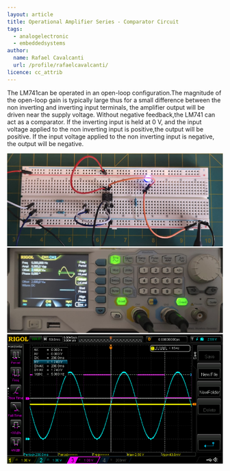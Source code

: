 ```yaml
---
layout: article
title: Operational Amplifier Series - Comparator Circuit
tags:
  - analogelectronic
  - embeddedsystems
author:
  name: Rafael Cavalcanti
  url: /profile/rafaelcavalcanti/
licence: cc_attrib
---
```


The LM741can be operated in an open-loop configuration.The magnitude of the open-loop gain is typically large thus for a small difference between the non inverting and inverting input terminals, the amplifier output will be driven near the supply voltage. Without negative feedback,the LM741 can act as a comparator. If the inverting input is held at 0 V, and the input voltage applied to the non inverting input is positive,the output will be positive. If the input voltage applied to the non inverting input is negative, the output will be negative.

<img src="/images/posts/00008-D.png" />

<img src="/images/posts/00008-E.png" />

<img src="/images/posts/00008-A.png" />